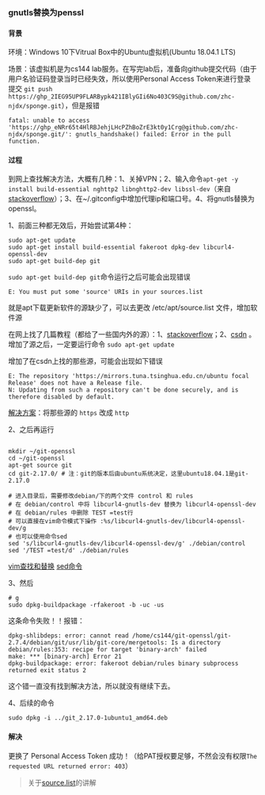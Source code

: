 ### gnutls替换为penssl

#### 背景

环境：Windows 10下Vitrual Box中的Ubuntu虚拟机(Ubuntu 18.04.1 LTS)

场景：该虚拟机是为cs144 lab服务。在写完lab后，准备向github提交代码（由于用户名验证码登录当时已经失效，所以使用Personal Access Token来进行登录提交 `git push https://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@github.com/zhc-njdx/sponge.git`），但是报错

```shell
fatal: unable to access 'https://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@github.com/zhc-njdx/sponge.git/': gnutls_handshake() failed: Error in the pull function.
```

#### 过程

到网上查找解决方法，大概有几种：1、关掉VPN；2、输入命令`apt-get -y install build-essential nghttp2 libnghttp2-dev libssl-dev`（来自[stackoverflow](https://stackoverflow.com/questions/52379234/git-gnutls-handshake-failed-error-in-the-pull-function)）；3、在~/.gitconfig中增加代理ip和端口号。4、将gnutls替换为openssl。

1、前面三种都无效后，开始尝试第4种：

```shell
sudo apt-get update
sudo apt-get install build-essential fakeroot dpkg-dev libcurl4-openssl-dev
sudo apt-get build-dep git
```

`sudo apt-get build-dep git`命令运行之后可能会出现错误

```shell
E: You must put some 'source' URIs in your sources.list
```

就是apt下载更新软件的源缺少了，可以去更改 /etc/apt/source.list 文件，增加软件源

在网上找了几篇教程（都给了一些国内外的源）：1、[stackoverflow](https://askubuntu.com/questions/496549/error-you-must-put-some-source-uris-in-your-sources-list)；2、[csdn](https://blog.csdn.net/yitian_z/article/details/84883882) 。增加了源之后，一定要运行命令 `sudo apt-get update`

增加了在csdn上找的那些源，可能会出现如下错误

```shell
E: The repository 'https://mirrors.tuna.tsinghua.edu.cn/ubuntu focal Release' does not have a Release file.
N: Updating from such a repository can't be done securely, and is therefore disabled by default.
```

[解决方案](https://blog.csdn.net/qlexcel/article/details/120642914)：将那些源的 `https` 改成 `http`

2、之后再运行

```shell

mkdir ~/git-openssl
cd ~/git-openssl
apt-get source git
cd git-2.17.0/ # 注：git的版本后由ubuntu系统决定，这里ubuntu18.04.1是git-2.17.0

# 进入目录后，需要修改debian/下的两个文件 control 和 rules
# 在 debian/control 中将 libcurl4-gnutls-dev 替换为 libcurl4-openssl-dev
# 在 debian/rules 中删除 TEST =test行
# 可以直接在vim命令模式下操作 :%s/libcurl4-gnutls-dev/libcurl4-openssl-dev/g
# 也可以使用命令sed
sed 's/libcurl4-gnutls-dev/libcurl4-openssl-dev/g' ./debian/control
sed '/TEST =test/d' ./debian/rules
```

[vim查找和替换](https://harttle.land/2016/08/08/vim-search-in-file.html) [sed命令](https://www.runoob.com/linux/linux-comm-sed.html) 

3、然后

```shell
# g
sudo dpkg-buildpackage -rfakeroot -b -uc -us
```

这条命令失败！！报错：

```shell
dpkg-shlibdeps: error: cannot read /home/cs144/git-openssl/git-2.7.4/debian/git/usr/lib/git-core/mergetools: Is a directory
debian/rules:353: recipe for target 'binary-arch' failed
make: *** [binary-arch] Error 21
dpkg-buildpackage: error: fakeroot debian/rules binary subprocess returned exit status 2
```

这个错一直没有找到解决方法，所以就没有继续下去。

4、后续的命令

```shell
sudo dpkg -i ../git_2.17.0-1ubuntu1_amd64.deb
```

#### 解决

更换了 Personal Access Token 成功！（给PAT授权要足够，不然会没有权限`The requested URL returned error: 403`）     



> 关于[source.list](https://blog.csdn.net/u012843189/article/details/80964287)的讲解